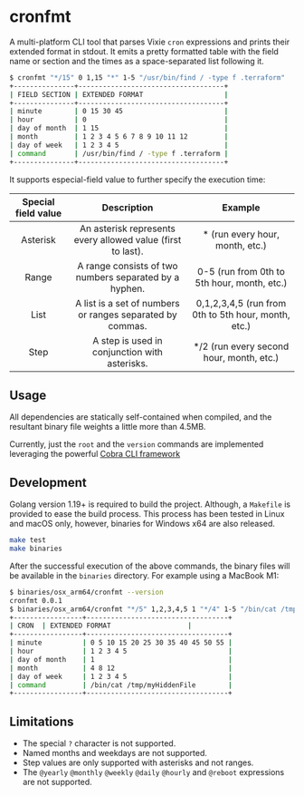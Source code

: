 # cronfmt

A multi-platform CLI tool that parses Vixie `cron` expressions and prints their extended format in stdout. It emits a pretty formatted table with the field name or section and the times as a space-separated list following it.

```bash
$ cronfmt "*/15" 0 1,15 "*" 1-5 "/usr/bin/find / -type f .terraform"
+---------------+------------------------------------+
| FIELD SECTION | EXTENDED FORMAT                    |
+---------------+------------------------------------+
| minute        | 0 15 30 45                         |
| hour          | 0                                  |
| day of month  | 1 15                               |
| month         | 1 2 3 4 5 6 7 8 9 10 11 12         |
| day of week   | 1 2 3 4 5                          |
| command       | /usr/bin/find / -type f .terraform |
+---------------+------------------------------------+
```

It supports especial-field value to further specify the execution time:

| Special field value |                         Description                         |                       Example                       |
|:-------------------:|:-----------------------------------------------------------:|:---------------------------------------------------:|
| Asterisk            | An asterisk represents every allowed value (first to last). | * (run every hour, month, etc.)                     |
| Range               | A range consists of two numbers separated by a hyphen.      | 0-5 (run from 0th to 5th hour, month, etc.)         |
| List                | A list is a set of numbers or ranges separated by commas.   | 0,1,2,3,4,5 (run from 0th to 5th hour, month, etc.) |
| Step                | A step is used in conjunction with asterisks.               | */2 (run every second hour, month, etc.)            |

## Usage

All dependencies are statically self-contained when compiled, and the resultant binary file weights a little more than 4.5MB.

Currently, just the `root` and the `version` commands are implemented leveraging the powerful [Cobra CLI framework](https://github.com/spf13/cobra)

## Development

Golang version 1.19+ is required to build the project. Although, a `Makefile` is provided to ease the build process. This process has been tested in Linux and macOS only, however, binaries for Windows x64 are also released.

```bash
make test
make binaries
```

After the successful execution of the above commands, the binary files will be available in the `binaries` directory. For example using a MacBook M1:

  ```bash
  $ binaries/osx_arm64/cronfmt --version
  cronfmt 0.0.1
  $ binaries/osx_arm64/cronfmt "*/5" 1,2,3,4,5 1 "*/4" 1-5 "/bin/cat /tmp/myHiddenFile"
  +-----------------+-----------------------------------+
  | CRON  | EXTENDED FORMAT                   |
  +-----------------+-----------------------------------+
  | minute          | 0 5 10 15 20 25 30 35 40 45 50 55 |
  | hour            | 1 2 3 4 5                         |
  | day of month    | 1                                 |
  | month           | 4 8 12                            |
  | day of week     | 1 2 3 4 5                         |
  | command         | /bin/cat /tmp/myHiddenFile        |
  +-----------------+-----------------------------------+
  ```

## Limitations

- The special `?` character is not supported.
- Named months and weekdays are not supported.
- Step values are only supported with asterisks and not ranges.
- The `@yearly` `@monthly` `@weekly` `@daily` `@hourly` and `@reboot` expressions are not supported.
